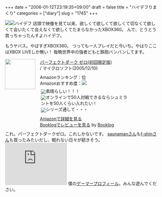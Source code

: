 +++
date = "2006-01-12T23:19:35+09:00"
draft = false
title = "ハイデフりまくり"
categories = ["diary"]
slug = "1745"
+++

<img src="http://hbkr.org/images/dailyicons/20060112.gif" class="thumb-img"><img src="http://static.flickr.com/43/84477972_23caf8ef0d.jpg" class="photoen"  alt="ハイデフ"   />
店頭で映像を見て以来、欲しくて欲しくて欲しくて切なくて欲しくて会いたくて会えなくて欲しくてたまらなかったXBOX360。
んで、とうとう買っちゃったんすよハイデフ。

<!--more-->
もうヤバス。やばすぎXBOX360。
つっても一人プレイだと今いち。やはりここはXBOX LIVEしか無い！
毎晩世界中の強者どもと鉄砲バンバンしてます。
<div class="booklog-all" style="margin-bottom:10px;"><div class="booklog-img" style="float:left; margin-right:15px;"><a href="http://www.amazon.co.jp/exec/obidos/ASIN/B0009RQKUS/ieiriblog-22" target="_blank"><img src="http://images.amazon.com/images/P/B0009RQKUS.09._SCMZZZZZZZ_.jpg"  class="booklog-imgsrc" style="border:0px; width:100px"></a><br></div><div class="booklog-data" style="float:left; width:300px;"><div class="booklog-title"><a href="http://www.amazon.co.jp/exec/obidos/ASIN/B0009RQKUS/ieiriblog-22" target="_blank">パーフェクトダーク ゼロ(初回限定版)</a></div><div class="booklog-pub"> / マイクロソフト(2005/12/10)</div><div class="booklog-info" style="margin-top:10px;">Amazonランキング：位<br>Amazonおすすめ度：<img src="http://booklog.jp/img/5.gif"><br><div class="booklog-review" style="margin-top:6px; padding-left:3px;"><img src="http://booklog.jp/img/5.gif" align="absmiddle">素晴らしい！！！<br><img src="http://booklog.jp/img/5.gif" align="absmiddle">オンラインで50人対戦できるならシュミラントを50人くらい入れたい！<br><img src="http://booklog.jp/img/5.gif" align="absmiddle">シリーズ通して・・・<br></div></div><div class="booklog-link" style="margin-top:10px;"><a href="http://www.amazon.co.jp/exec/obidos/ASIN/B0009RQKUS/ieiriblog-22" target="_blank">Amazonで詳細を見る</a><br><a href="http://booklog.jp/asin/B0009RQKUS" target="_blank">Booklogでレビューを見る</a> by <a href="http://booklog.jp" target="_blank">Booklog</a><br></div></div><br style="clear:left"></div>
これ。パーフェクトダークゼロ。これしかないです。
<a href="http://vgzh.dtdns.net/mt/archives/2006/01/post_467.html" target="_blank">saunamanさん</a>も<a href="http://www.milkstand.net/fsgarage/" target="_blank">f-shinさん</a>も買ったみたいだし、眠れない日々が続きそう。
<iframe src="http://gamercard.xbox.com/hbkr.card" scrolling="no" frameBorder="0" height="140" width="204"></iframe>
僕の<a href="http://live.xbox.com/member/hbkr" target="_blank">ゲーマープロフィール</a>。みんな遊んでください。
